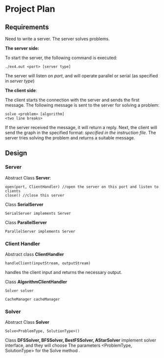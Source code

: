 # Project Plan
## Requirements
Need to write a server.
The server solves problems.

**The server side:**

To start the server, the following command is executed:

 ```
 ./ex4.out <port> [server type]
 ```

The server will listen on *port*, and will operate parallel or serial (as specified in *server type*)

**The client side**:

The client starts the connection with the server and sends the first message.
The following message is sent to the server for solving a problem:

```
solve <problem> [algorithm]
<two line breaks>
```

If the server received the message, it will return a reply. Next, the client will send the graph in the specified format: *specified in the instruction file*. 
The server tries solving the problem and returns a suitable message.

## Design

### Server

Abstract Class **Server**:

```
open(port, ClientHandler) //open the server on this port and listen to clients
close() //close this server
```

Class **SerialServer**
```
SerialServer implements Server
```

Class **ParallelServer**
```
ParallelServer implements Server
```

### Client Handler

Abstract class **ClientHandler**
```
handleClient(inputStream, outputStream) 
```
handles the client input and returns the necessary output.
  
Class **AlgorithmClientHandler**
```
Solver solver

CacheManager cacheManager
```

### Solver
Abstract Class **Solver**
```
Solve<ProblemType, SolutionType>() 
```
    
Class **DFSSolver, BFSSolver, BestFSSolver, AStarSolver** implement solver interface, and they will choose The parameters 
<ProblemType, SolutionType> for the Solve method .
